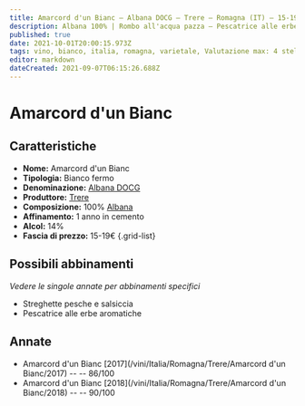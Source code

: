 ```yaml
---
title: Amarcord d'un Bianc – Albana DOCG – Trere – Romagna (IT) – 15-19€ – 3★-4★
description: Albana 100% | Rombo all'acqua pazza – Pescatrice alle erbe aromatiche
published: true
date: 2021-10-01T20:00:15.973Z
tags: vino, bianco, italia, romagna, varietale, Valutazione max: 4 stelle, albana, Streghette pesche e salsiccia, Pescatrice alle erbe aromatiche, 15-19€
editor: markdown
dateCreated: 2021-09-07T06:15:26.688Z
---
```


# Amarcord d'un Bianc

## Caratteristiche
- **Nome:** Amarcord d'un Bianc
- **Tipologia:** Bianco fermo
- **Denominazione:** [Albana DOCG](/denominazioni/Italia/Romagna/DOCG/Albana)
- **Produttore:** [Trere](/produttori/Italia/Romagna/Trere) 
- **Composizione:** 100% [Albana](/vitigni/Italia/bacca-bianca/albana)
- **Affinamento:** 1 anno in cemento
- **Alcol:** 14%
- **Fascia di prezzo:** 15-19€
{.grid-list}



## Possibili abbinamenti
*Vedere le singole annate per abbinamenti specifici*

- Streghette pesche e salsiccia
- Pescatrice alle erbe aromatiche

## Annate
- Amarcord d'un Bianc [2017](/vini/Italia/Romagna/Trere/Amarcord d'un Bianc/2017) -- <span class="star-3"></span> -- 86/100
- Amarcord d'un Bianc [2018](/vini/Italia/Romagna/Trere/Amarcord d'un Bianc/2018) -- <span class="star-4"></span> -- 90/100 